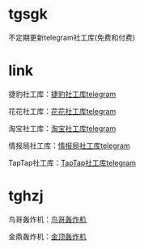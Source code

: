 # tgsgk
不定期更新telegram社工库(免费和付费)
# link
捷豹社工库：[捷豹社工库telegram](https://t.me/Jiebaosgk_bot?start=0ZTOKxkVDPngVijtyOFC9A)

花花社工库：[花花社工库telegram](https://t.me/sgkvipbot?start=vip_1376040)

淘宝社工库：[淘宝社工库telegram](https://t.me/TaoBaoSGKBot?start=9ntoOP)

情报局社工库：[情报局社工库telegram](https://t.me/QingBaoJuXuanwubot?start=NzY2MjMxMzAxNQ==)

TapTap社工库：[TapTap社工库telegram](https://t.me/TapSGKbot?start=0d425e)

# tghzj

鸟哥轰炸机：[鸟哥轰炸机](https://t.me/nb3344bot?start=7662313015)

金鼎轰炸机：[金顶轰炸机](https://t.me/jdHappybot?start=7662313015)

